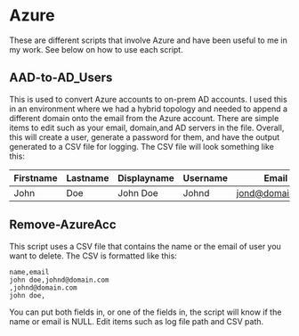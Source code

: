 # Azure
These are different scripts that involve Azure and have been useful to me in my work. See below on how to use each script.

## AAD-to-AD_Users
This is used to convert Azure accounts to on-prem AD accounts. I used this in an environment where we had a hybrid topology and needed
to append a different domain onto the email from the Azure account.
There are simple items to edit such as your email, domain,and AD servers in the file. Overall, this will create a user, generate a password
for them, and have the output generated to a CSV file for logging. The CSV file will look something like this: 

|Firstname   |Lastname   |Displayname   |Username   |Email   |Alt Email   |
|---|---|---|---|---|---|
|John   | Doe   |John Doe   |Johnd   |jond@domain.com   |johnd@domain.onmicrosoft.com   |

## Remove-AzureAcc
This script uses a CSV file that contains the name or the email of user you want to delete. The CSV is formatted like this: 

```CSV
name,email
john doe,johnd@domain.com
,johnd@domain.com
john doe,
```
You can put both fields in, or one of the fields in, the script will know if the name or email is NULL. Edit items such as log file path and 
CSV path.
